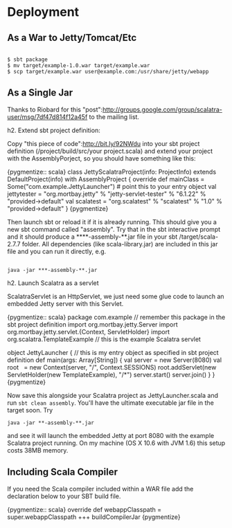 
Deployment
==========

## As a War to Jetty/Tomcat/Etc

<pre><code>
$ sbt package
$ mv target/example-1.0.war target/example.war
$ scp target/example.war user@example.com:/usr/share/jetty/webapp
</code></pre>

## As a Single Jar
Thanks to Riobard for this "post":http://groups.google.com/group/scalatra-user/msg/7df47d814f12a45f to the mailing list.

h2. Extend sbt project definition:

Copy "this piece of code":http://bit.ly/92NWdu into your sbt project definition (/project/build/src/your project.scala) and extend your project with the AssemblyPorject, so you should have something like this:

{pygmentize:: scala}
class JettyScalatraProject(info: ProjectInfo) extends DefaultProject(info) with AssemblyProject {
  override def mainClass = Some("com.example.JettyLauncher")   # point this to your entry object
  val jettytester = "org.mortbay.jetty" % "jetty-servlet-tester" % "6.1.22" % "provided->default"
  val scalatest = "org.scalatest" % "scalatest" % "1.0" % "provided->default"
}
{pygmentize}

Then launch sbt or reload it if it is already running. This should give you a new sbt command called "assembly". Try that in the sbt interactive prompt and it should produce a ****-assembly-**.jar file in your sbt /target/scala-2.7.7 folder. All dependencies (like scala-library.jar) are included in this jar file and you can run it directly, e.g.

<pre><code>
java -jar ***-assembly-**.jar
</code></pre>

h2. Launch Scalatra as a servlet

ScalatraServlet is an HttpServlet, we just need some glue code to launch an embedded Jetty server with this Servlet. 

{pygmentize:: scala}
package com.example  // remember this package in the sbt project definition
import org.mortbay.jetty.Server
import org.mortbay.jetty.servlet.{Context, ServletHolder}
import org.scalatra.TemplateExample // this is the example Scalatra servlet

object JettyLauncher { // this is my entry object as specified in sbt project definition
  def main(args: Array[String]) {
    val server = new Server(8080)
    val root   = new Context(server, "/", Context.SESSIONS)
    root.addServlet(new ServletHolder(new TemplateExample), "/*")
    server.start()
    server.join()
  }
}
{pygmentize}

Now save this alongside your Scalatra project as JettyLauncher.scala and run <code>sbt clean assembly</code>. You'll have the ultimate executable jar file in the target soon. Try

<pre><code>java -jar **-assembly-**.jar</code></pre>

and see it will launch the embedded Jetty at port 8080 with the example Scalatra project running. On my machine (OS X 10.6 with JVM 1.6) this setup costs 38MB memory.

## Including Scala Compiler

If you need the Scala compiler included within a WAR file add the declaration below to your SBT build file.

{pygmentize:: scala}
override def webappClasspath = super.webappClasspath +++ buildCompilerJar
{pygmentize}